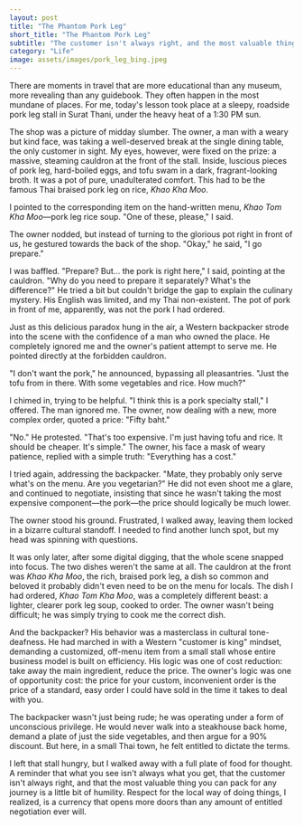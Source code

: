 ```yaml
---
layout: post
title: "The Phantom Pork Leg"
short_title: "The Phantom Pork Leg"
subtitle: "The customer isn't always right, and the most valuable thing you can pack for any journey is a little bit of humility."
category: "Life"
image: assets/images/pork_leg_bing.jpeg
---
```


There are moments in travel that are more educational than any museum, more revealing than any guidebook. They often happen in the most mundane of places. For me, today's lesson took place at a sleepy, roadside pork leg stall in Surat Thani, under the heavy heat of a 1:30 PM sun.

The shop was a picture of midday slumber. The owner, a man with a weary but kind face, was taking a well-deserved break at the single dining table, the only customer in sight. My eyes, however, were fixed on the prize: a massive, steaming cauldron at the front of the stall. Inside, luscious pieces of pork leg, hard-boiled eggs, and tofu swam in a dark, fragrant-looking broth. It was a pot of pure, unadulterated comfort. This had to be the famous Thai braised pork leg on rice, *Khao Kha Moo*.

I pointed to the corresponding item on the hand-written menu, *Khao Tom Kha Moo*—pork leg rice soup. "One of these, please," I said.

The owner nodded, but instead of turning to the glorious pot right in front of us, he gestured towards the back of the shop. "Okay," he said, "I go prepare."

I was baffled. "Prepare? But... the pork is right here," I said, pointing at the cauldron. "Why do you need to prepare it separately? What's the difference?" He tried a bit but couldn't bridge the gap to explain the culinary mystery. His English was limited, and my Thai non-existent. The pot of pork in front of me, apparently, was not the pork I had ordered.

Just as this delicious paradox hung in the air, a Western backpacker strode into the scene with the confidence of a man who owned the place. He completely ignored me and the owner's patient attempt to serve me. He pointed directly at the forbidden cauldron.

"I don't want the pork," he announced, bypassing all pleasantries. "Just the tofu from in there. With some vegetables and rice. How much?"

I chimed in, trying to be helpful. "I think this is a pork specialty stall," I offered. The man ignored me. The owner, now dealing with a new, more complex order, quoted a price: "Fifty baht."

"No." He protested. "That's too expensive. I'm just having tofu and rice. It should be cheaper. It's simple." The owner, his face a mask of weary patience, replied with a simple truth: "Everything has a cost."

I tried again, addressing the backpacker. "Mate, they probably only serve what's on the menu. Are you vegetarian?" He did not even shoot me a glare, and continued to negotiate, insisting that since he wasn't taking the most expensive component—the pork—the price should logically be much lower.

The owner stood his ground. Frustrated, I walked away, leaving them locked in a bizarre cultural standoff. I needed to find another lunch spot, but my head was spinning with questions.

It was only later, after some digital digging, that the whole scene snapped into focus. The two dishes weren't the same at all. The cauldron at the front was *Khao Kha Moo*, the rich, braised pork leg, a dish so common and beloved it probably didn't even need to be on the menu for locals. The dish I had ordered, *Khao Tom Kha Moo*, was a completely different beast: a lighter, clearer pork leg soup, cooked to order. The owner wasn't being difficult; he was simply trying to cook me the correct dish.

And the backpacker? His behavior was a masterclass in cultural tone-deafness. He had marched in with a Western "customer is king" mindset, demanding a customized, off-menu item from a small stall whose entire business model is built on efficiency. His logic was one of cost reduction: take away the main ingredient, reduce the price. The owner's logic was one of opportunity cost: the price for your custom, inconvenient order is the price of a standard, easy order I could have sold in the time it takes to deal with you.

The backpacker wasn't just being rude; he was operating under a form of unconscious privilege. He would never walk into a steakhouse back home, demand a plate of just the side vegetables, and then argue for a 90% discount. But here, in a small Thai town, he felt entitled to dictate the terms.

I left that stall hungry, but I walked away with a full plate of food for thought. A reminder that what you see isn't always what you get, that the customer isn't always right, and that the most valuable thing you can pack for any journey is a little bit of humility. Respect for the local way of doing things, I realized, is a currency that opens more doors than any amount of entitled negotiation ever will.
